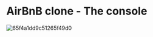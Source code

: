 <h1>  AirBnB clone - The console </h1>

![65f4a1dd9c51265f49d0](https://github.com/SohailPro12/AirBnB_clone/assets/131702341/30ea9273-02cb-4f18-a3ef-d6f706d366c2)
